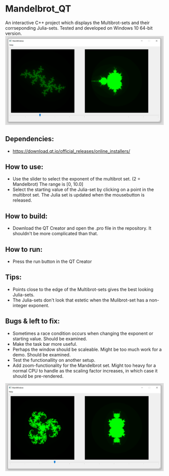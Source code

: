 # Mandelbrot_QT

An interactive C++ project which displays the Multibrot-sets and their corrseponding Julia-sets. 
Tested and developed on Windows 10 64-bit version. 
![Image not available](https://github.com/maxulfves/Mandelbrot_QT/blob/main/Teasers/Mandelbrot_And_Julia.PNG)

## Dependencies:
- https://download.qt.io/official_releases/online_installers/

## How to use: 
- Use the slider to select the exponent of the multibrot set. (2 = Mandelbrot) The range is [0, 10.0]
- Select the starting value of the Julia-set by clicking on a point in the multibrot set. The Julia set is updated when the mousebutton is released. 

## How to build:
- Download the QT Creator and open the .pro file in the repository. It shouldn't be more complicated than that. 

## How to run: 
- Press the run button in the QT Creator

## Tips:
- Points close to the edge of the Multibrot-sets gives the best looking Julia-sets. 
- The Julia-sets don't look that estetic when the Mulibrot-set has a non-integer exponent. 

## Bugs & left to fix:
- Sometimes a race condition occurs when changing the exponent or starting value. Should be examined. 
- Make the task bar more useful. 
- Perhaps the window should be scaleable. Might be too much work for a demo. Should be examined. 
- Test the functionallity on another setup.
- Add zoom-functionality for the Mandelbrot set. Might too heavy for a normal CPU to handle as the scaling factor increases, in which case it should be pre-rendered. 

![Image not available](https://github.com/maxulfves/Mandelbrot_QT/blob/main/Teasers/Multibrot.PNG)
